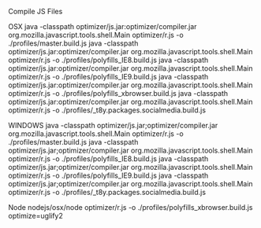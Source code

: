 Compile JS Files

OSX
java -classpath optimizer/js.jar:optimizer/compiler.jar org.mozilla.javascript.tools.shell.Main optimizer/r.js -o ./profiles/master.build.js
java -classpath optimizer/js.jar:optimizer/compiler.jar org.mozilla.javascript.tools.shell.Main optimizer/r.js -o ./profiles/polyfills_IE8.build.js
java -classpath optimizer/js.jar:optimizer/compiler.jar org.mozilla.javascript.tools.shell.Main optimizer/r.js -o ./profiles/polyfills_IE9.build.js
java -classpath optimizer/js.jar:optimizer/compiler.jar org.mozilla.javascript.tools.shell.Main optimizer/r.js -o ./profiles/polyfills_xbrowser.build.js
java -classpath optimizer/js.jar:optimizer/compiler.jar org.mozilla.javascript.tools.shell.Main optimizer/r.js -o ./profiles/_t8y.packages.socialmedia.build.js

WINDOWS
java -classpath optimizer/js.jar;optimizer/compiler.jar org.mozilla.javascript.tools.shell.Main optimizer/r.js -o ./profiles/master.build.js
java -classpath optimizer/js.jar;optimizer/compiler.jar org.mozilla.javascript.tools.shell.Main optimizer/r.js -o ./profiles/polyfills_IE8.build.js
java -classpath optimizer/js.jar;optimizer/compiler.jar org.mozilla.javascript.tools.shell.Main optimizer/r.js -o ./profiles/polyfills_IE9.build.js
java -classpath optimizer/js.jar;optimizer/compiler.jar org.mozilla.javascript.tools.shell.Main optimizer/r.js -o ./profiles/_t8y.packages.socialmedia.build.js


Node
nodejs/osx/node optimizer/r.js -o ./profiles/polyfills_xbrowser.build.js optimize=uglify2